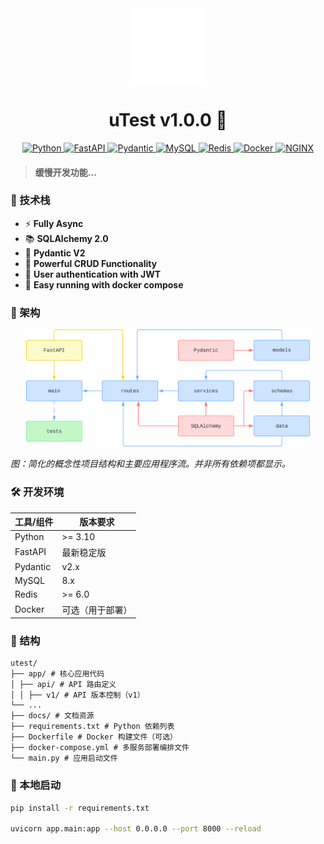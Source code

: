 <div align="center" >
  <img src="docs/utest.svg" alt="icon" width="120px" height="120px">
  <h1>
    uTest v1.0.0 👋
  </h1>
</div>

<p align="center" >
  <a href="">
      <img src="https://img.shields.io/badge/Python-3776AB?style=for-the-badge&logo=python&logoColor=white" alt="Python" height="25">
  </a>
  <a href="https://fastapi.tiangolo.com">
      <img src="https://img.shields.io/badge/FastAPI-005571?style=for-the-badge&logo=fastapi" alt="FastAPI" height="25">
  </a>
  <a href="https://docs.pydantic.dev/2.4/">
      <img src="https://img.shields.io/badge/Pydantic-E92063?logo=pydantic&logoColor=fff&style=for-the-badge" alt="Pydantic" height="25">
  </a>
  <a href="https://www.mysql.org">
      <img src="https://img.shields.io/badge/MySQL-316192?style=for-the-badge&logo=mysql&logoColor=white" alt="MySQL" height="25">
  </a>
  <a href="https://redis.io">
      <img src="https://img.shields.io/badge/Redis-DC382D?logo=redis&logoColor=fff&style=for-the-badge" alt="Redis" height="25">
  </a>
  <a href="https://docs.docker.com/compose/">
      <img src="https://img.shields.io/badge/Docker-2496ED?logo=docker&logoColor=fff&style=for-the-badge" alt="Docker" height="25">
  </a>
  <a href="https://nginx.org/en/">
      <img src="https://img.shields.io/badge/NGINX-009639?logo=nginx&logoColor=fff&style=for-the-badge" alt=NGINX height="25">
  </a>
</p>

> #### 缓慢开发功能...

### 🎉 技术栈

- ⚡️ **Fully Async**
- 📚 **SQLAlchemy 2.0**
- 🚀 **Pydantic V2**
- 🦾 **Powerful CRUD Functionality**
- 🔐 **User authentication with JWT**
- 🚚 **Easy running with docker compose**

### 🏬 架构

<div align="center" >
    <img src="docs/structure.svg" alt="structure" width="90%" height="90%">
</div>

_图：简化的概念性项目结构和主要应用程序流。并非所有依赖项都显示。_

### 🛠️ 开发环境

| 工具/组件 | 版本要求         |
| --------- | ---------------- |
| Python    | \>= 3.10         |
| FastAPI   | 最新稳定版       |
| Pydantic  | v2.x             |
| MySQL     | 8.x              |
| Redis     | \>= 6.0          |
| Docker    | 可选（用于部署） |

### 📁 结构

```
utest/
├── app/ # 核心应用代码
│ ├── api/ # API 路由定义
│ │ ├── v1/ # API 版本控制（v1）
└── ...
├── docs/ # 文档资源
├── requirements.txt # Python 依赖列表
├── Dockerfile # Docker 构建文件（可选）
├── docker-compose.yml # 多服务部署编排文件
└── main.py # 应用启动文件
```

### 🏁 本地启动

```bash
pip install -r requirements.txt

uvicorn app.main:app --host 0.0.0.0 --port 8000 --reload
```
